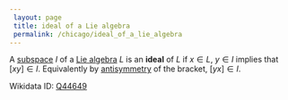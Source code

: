 ```yaml
---
 layout: page
 title: ideal of a Lie algebra
 permalink: /chicago/ideal_of_a_lie_algebra
---
```

A [subspace](https://defsmath.github.io/DefsMath/subspace) $I$ of a [Lie algebra](https://defsmath.github.io/DefsMath/Lie_algebra) $L$ is an **ideal** of $L$ if $x\in L$, $y\in I$ implies that $[xy]\in I$. Equivalently by [antisymmetry](https://defsmath.github.io/DefsMath/antisymmetric) of the bracket, $[yx] \in I$. 

Wikidata ID: [Q44649](https://www.wikidata.org/wiki/Q44649)
